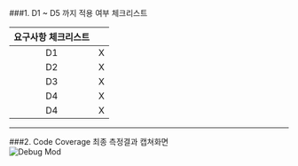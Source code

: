 ###1. D1 ~ D5 까지 적용 여부 체크리스트

| 요구사항 체크리스트 ||
|:---:|:---:|
| D1 | X |
| D2 | X |
| D3 | X |
| D4 | X |
| D4 | X |

---
###2. Code Coverage 최종 측정결과 캡쳐화면<br>
![Debug Mod](https://refactoring.com/refact2.jpg)


